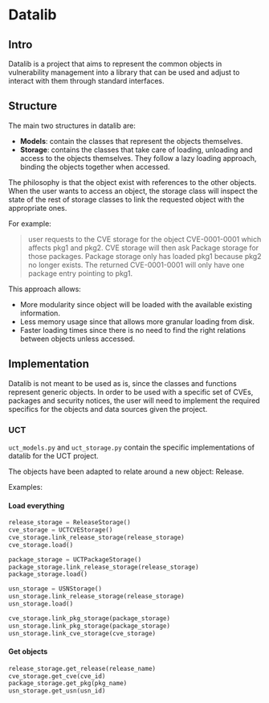 # Datalib

## Intro

Datalib is a project that aims to represent the common objects in vulnerability management
into a library that can be used and adjust to interact with them through standard interfaces.

## Structure

The main two structures in datalib are:

* **Models**: contain the classes that represent the objects themselves.
* **Storage**: contains the classes that take care of loading, unloading and access to the objects themselves.
  They follow a lazy loading approach, binding the objects together when accessed.

The philosophy is that the object exist with references to the other objects.
When the user wants to access an object, the storage class will inspect the state
of the rest of storage classes to link the requested object with the appropriate ones.

For example:

> user requests to the CVE storage for the object CVE-0001-0001 which affects pkg1 and pkg2.
>CVE storage will then ask Package storage for those packages. Package storage only has 
>loaded pkg1 because pkg2 no longer exists. The returned CVE-0001-0001 will only have one 
>package entry pointing to pkg1.

This approach allows:

* More modularity since object will be loaded with the available existing information.
* Less memory usage since that allows more granular loading from disk.
* Faster loading times since there is no need to find the right relations between objects unless accessed.

## Implementation

Datalib is not meant to be used as is, since the classes and functions represent
generic objects. In order to be used with a specific set of CVEs, packages and security
notices, the user will need to implement the required specifics for the objects and data
sources given the project.

### UCT

`uct_models.py` and `uct_storage.py` contain the specific implementations of
datalib for the UCT project.

The objects have been adapted to relate around a new object: Release.

Examples:

#### Load everything

```python
release_storage = ReleaseStorage()
cve_storage = UCTCVEStorage()
cve_storage.link_release_storage(release_storage)
cve_storage.load()

package_storage = UCTPackageStorage()
package_storage.link_release_storage(release_storage)
package_storage.load()

usn_storage = USNStorage()
usn_storage.link_release_storage(release_storage)
usn_storage.load()

cve_storage.link_pkg_storage(package_storage)
usn_storage.link_pkg_storage(package_storage)
usn_storage.link_cve_storage(cve_storage)
```

#### Get objects

```python
release_storage.get_release(release_name)
cve_storage.get_cve(cve_id)
package_storage.get_pkg(pkg_name)
usn_storage.get_usn(usn_id)
```
